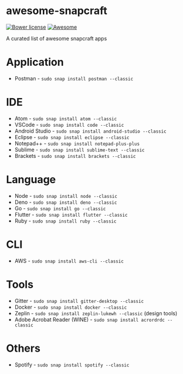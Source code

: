 # awesome-snapcraft

[![Bower license](https://img.shields.io/bower/l/awesome-badges.svg)](http://bower.io/search/?q=awesome-badges)
[![Awesome](https://cdn.rawgit.com/sindresorhus/awesome/d7305f38d29fed78fa85652e3a63e154dd8e8829/media/badge.svg)](https://github.com/sindresorhus/awesome)

A curated list of awesome snapcraft apps

# Application

- Postman - `sudo snap install postman --classic`

# IDE

- Atom - `sudo snap install atom --classic`
- VSCode - `sudo snap install code --classic`
- Android Studio - `sudo snap install android-studio --classic`
- Eclipse - `sudo snap install eclipse --classic`
- Notepad++ - `sudo snap install notepad-plus-plus`
- Sublime - `sudo snap install sublime-text --classic`
- Brackets - `sudo snap install brackets --classic`

# Language

- Node - `sudo snap install node --classic`
- Deno - `sudo snap install deno --classic`
- Go - `sudo snap install go --classic`
- Flutter - `sudo snap install flutter --classic`
- Ruby - `sudo snap install ruby --classic`

# CLI

- AWS - `sudo snap install aws-cli --classic`

# Tools

- Gitter - `sudo snap install gitter-desktop --classic`
- Docker - `sudo snap install docker --classic`
- Zeplin - `sudo snap install zeplin-lukewh --classic` (design tools)
- Adobe Acrobat Reader (WINE) - `sudo snap install acrordrdc --classic`

# Others

- Spotify - `sudo snap install spotify --classic`
